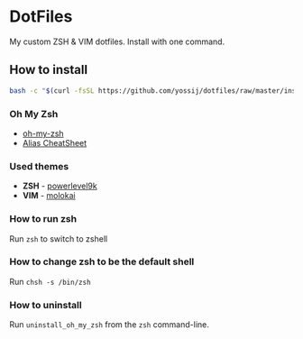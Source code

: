 # DotFiles
My custom ZSH &amp; VIM dotfiles. Install with one command.

## How to install

```bash
bash -c "$(curl -fsSL https://github.com/yossij/dotfiles/raw/master/install.sh)"
```
### Oh My Zsh

- [oh-my-zsh](https://github.com/robbyrussell/oh-my-zsh)
- [Alias CheatSheet](https://github.com/robbyrussell/oh-my-zsh/wiki/Cheatsheet)

### Used themes

- **ZSH** - [powerlevel9k](https://github.com/bhilburn/powerlevel9k)
- **VIM** - [molokai](https://github.com/tomasr/molokai)

### How to run zsh

Run `zsh` to switch to zshell

### How to change zsh to be the default shell

Run `chsh -s /bin/zsh`

### How to uninstall

Run `uninstall_oh_my_zsh` from the `zsh` command-line.
